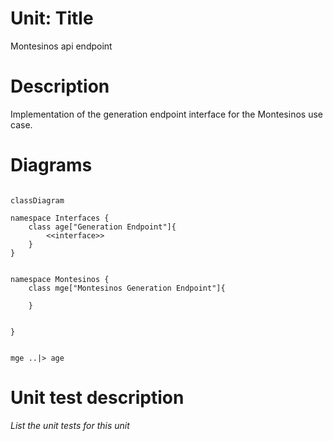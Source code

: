 
# Unit: Title

Montesinos api endpoint

# Description

Implementation of the generation endpoint interface for the Montesinos use case.

# Diagrams


```mermaid

classDiagram

namespace Interfaces {
    class age["Generation Endpoint"]{
        <<interface>>
    }
}


namespace Montesinos {
    class mge["Montesinos Generation Endpoint"]{

    }


}


mge ..|> age

```

# Unit test description

_List the unit tests for this unit_

